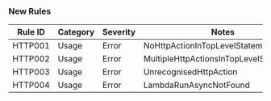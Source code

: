 ### New Rules

Rule ID | Category | Severity | Notes
--------|----------|----------|--------------------
HTTP001  | Usage    | Error    | NoHttpActionInTopLevelStatements
HTTP002  | Usage    | Error    | MultipleHttpActionsInTopLevelStatements
HTTP003  | Usage    | Error    | UnrecognisedHttpAction
HTTP004  | Usage    | Error    | LambdaRunAsyncNotFound
